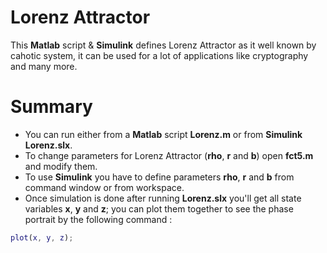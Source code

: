 # Lorenz Attractor
This **Matlab** script & **Simulink** defines Lorenz Attractor as it well known by cahotic system, it can be used for a lot of applications like cryptography and many more.

# Summary
- You can run either from a **Matlab** script **Lorenz.m** or from **Simulink** **Lorenz.slx**.
- To change parameters for Lorenz Attractor (**rho**, **r** and **b**) open **fct5.m** and modify them.
- To use **Simulink** you have to define parameters **rho**, **r** and **b** from command window or from workspace.
- Once simulation is done after running **Lorenz.slx** you'll get all state variables **x**, **y** and **z**; you can plot them together to see the phase portrait by the following command :
``` Matlab
plot(x, y, z);
```
